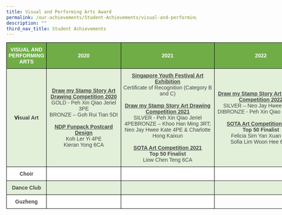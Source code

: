 ```yaml
---
title: Visual and Performing Arts Award
permalink: /our-achievements/Student-Achievements/visual-and-performing-arts-award/
description: ""
third_nav_title: Student Achievements
---
```



<style type="text/css">
.tg  {border-collapse:collapse;border-spacing:0;margin:0px auto;}
.tg td{border-color:black;border-style:solid;border-width:1px;font-family:Arial, sans-serif;font-size:14px;
  overflow:hidden;padding:10px 5px;word-break:normal;}
.tg th{border-color:black;border-style:solid;border-width:1px;font-family:Arial, sans-serif;font-size:14px;
  font-weight:normal;overflow:hidden;padding:10px 5px;word-break:normal;}
.tg .tg-lboi{border-color:inherit;text-align:left;vertical-align:middle}
.tg .tg-k2xh{background-color:#E2EFD9;color:#454545;font-weight:bold;text-align:center;vertical-align:middle}
.tg .tg-ncov{background-color:#FFF;color:#454545;text-align:center;vertical-align:middle}
.tg .tg-hmmr{background-color:#E2EFD9;border-color:inherit;color:#454545;text-align:center;vertical-align:middle}
.tg .tg-fyo4{background-color:#70AD47;color:#FFF;font-weight:bold;text-align:center;vertical-align:middle}
.tg .tg-l0b1{background-color:#70AD47;border-color:inherit;color:#FFF;font-weight:bold;text-align:center;vertical-align:middle}
.tg .tg-4va4{background-color:#E2EFD9;color:#454545;text-align:center;vertical-align:middle}
.tg .tg-cuqa{background-color:#FFF;color:#454545;font-weight:bold;text-align:center;vertical-align:middle}
.tg .tg-22aw{background-color:#FFF;border-color:inherit;color:#454545;text-align:center;vertical-align:middle}
</style>
<table class="tg" style="undefined;table-layout: fixed; width: 800px">
<colgroup>
<col style="width: 100px">
<col style="width: 200px">
<col style="width: 250px">
<col style="width: 250px">
</colgroup>
<tbody>
  <tr>
    <td class="tg-fyo4"><span style="color:white">VISUAL AND PERFORMING ARTS</span></td>
    <td class="tg-fyo4"><span style="color:white">2020</span></td>
    <td class="tg-fyo4"><span style="color:white">2021</span></td>
    <td class="tg-l0b1"><span style="color:white">2022</span></td>
  </tr>
  <tr>
    <td class="tg-k2xh"><span style="font-weight:bold;color:black">Vi</span><span style="font-weight:bold">sual Art</span></td>
    <td class="tg-4va4"><span style="font-weight:bold;text-decoration:underline">Draw my Stamp Story Art Drawing Competition 2020</span><br>GOLD - Peh Xin Qiao Jeriel 3PE<br>BRONZE – Goh Rui Tian 5DI<br> <br><span style="font-weight:bold;text-decoration:underline">NDP Funpack Postcard Design</span><br>Koh Ler Yi 4PE<br>Kieran Yong 6CA </td>
    <td class="tg-4va4"><span style="font-weight:bold;text-decoration:underline">Singapore Youth Festival Art Exhibition</span><br>Certificate of Recognition (Category B and C) <br><br><span style="font-weight:bold;text-decoration:underline">Draw my Stamp Story Art Drawing Competition 2021</span><br>SILVER - Peh Xin Qiao Jeriel 4PEBRONZE – Khoo Han Ming 3RT; Neo Jay Hwee Kate 4PE &amp; Charlotte Hong Kaixun<br> <br><span style="font-weight:bold;text-decoration:underline">SOTA Art Competition 2021</span><br><span style="font-weight:bold">Top 50 Finalist</span><br>Liow Chen Teng 6CA </td>
    <td class="tg-hmmr"><span style="font-weight:bold;text-decoration:underline">Draw my Stamp Story Art Drawing Competition 2022</span><br>SILVER – Neo Jay Hwee Kate 5 DIBRONZE - Peh Xin Qiao Jeriel 5DI<br> <br><span style="font-weight:bold;text-decoration:underline">SOTA Art Competition 2022</span><br><span style="font-weight:bold">Top 50 Finalist</span><br>Felicia Sim Yan Xuan 6DI<br>Sofia Lim Woon Hee 6HM</td>
  </tr>
  <tr>
    <td class="tg-cuqa"><span style="font-weight:bold">Choir</span></td>
    <td class="tg-cuqa"></td>
    <td class="tg-ncov"></td>
    <td class="tg-22aw"></td>
  </tr>
  <tr>
    <td class="tg-k2xh"><span style="font-weight:bold">Dance Club</span></td>
    <td class="tg-k2xh"></td>
    <td class="tg-4va4"></td>
    <td class="tg-hmmr"></td>
  </tr>
  <tr>
    <td class="tg-cuqa"><span style="font-weight:bold">Guzheng</span></td>
    <td class="tg-cuqa"></td>
    <td class="tg-ncov"></td>
    <td class="tg-lboi"></td>
  </tr>
</tbody>
</table>